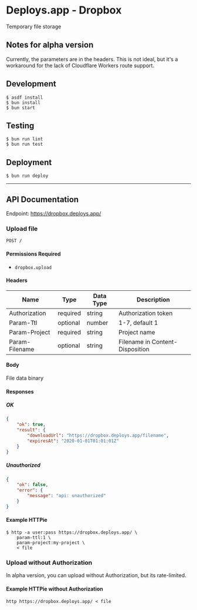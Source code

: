 # Deploys.app - Dropbox

Temporary file storage

## Notes for alpha version

Currently, the parameters are in the headers.
This is not ideal, but it's a workaround for the lack of Cloudflare Workers route support.

## Development

```shell
$ asdf install
$ bun install
$ bun start
```

## Testing

```shell
$ bun run lint
$ bun run test
```

## Deployment

```shell
$ bun run deploy
```

---

## API Documentation

Endpoint: https://dropbox.deploys.app/

### Upload file

`POST /`

#### Permissions Required

- `dropbox.upload`

#### Headers

| Name           | Type     | Data Type | Description                     |
|----------------|----------|-----------|---------------------------------|
| Authorization  | required | string    | Authorization token             |
| Param-Ttl      | optional | number    | 1-7, default 1                  |
| Param-Project  | required | string    | Project name                    |
| Param-Filename | optional | string    | Filename in Content-Disposition |

#### Body

File data binary

#### Responses

##### OK

```json
{
	"ok": true,
	"result": {
		"downloadUrl": "https://dropbox.deploys.app/filename",
		"expiresAt": "2020-01-01T01:01:01Z"
	}
}
```

##### Unauthorized

```json
{
	"ok": false,
	"error": {
		"message": "api: unauthorized"
	}
}
```

#### Example HTTPie

```shell
$ http -a user:pass https://dropbox.deploys.app/ \
	param-ttl:1 \
	param-project:my-project \
	< file
```

### Upload without Authorization

In alpha version, you can upload without Authorization, but its rate-limited.

#### Example HTTPie without Authorization

```shell
http https://dropbox.deploys.app/ < file
```
